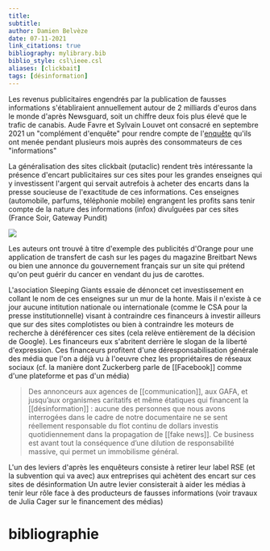 ```yaml
---
title: 
subtitle:
author: Damien Belvèze
date: 07-11-2021
link_citations: true
bibliography: mylibrary.bib
biblio_style: csl\ieee.csl
aliases: [clickbait]
tags: [désinformation]
---
```


Les revenus publicitaires engendrés par la publication de fausses informations s'établiraient annuellement autour de 2 milliards d'euros dans le monde d'après Newsguard, soit un chiffre deux fois plus élevé que le trafic de canabis.  Aude Favre et Sylvain Louvet ont consacré en septembre 2021 un "complément d'enquête" pour rendre compte de l'[enquête](20211107_favre_louvet.pdf) qu'ils ont menée pendant plusieurs mois auprès des consommateurs de ces "informations" 

La généralisation des sites clickbait (putaclic) rendent très intéressante la présence d'encart publicitaires sur ces sites pour les grandes enseignes qui y investissent l'argent qui servait autrefois à acheter des encarts dans la presse soucieuse de l'exactitude de ces informations. Ces enseignes (automobile, parfums, téléphonie mobile) engrangent les profits sans tenir compte de la nature des informations (infox) divulguées par ces sites (France Soir, Gateway Pundit)

![](financement_publicite_desinformation.jpg)

Les auteurs ont trouvé à titre d'exemple des publicités d'Orange pour une application de transfert de cash sur les pages du magazine Breitbart News ou bien une annonce du gouvernement français sur un site qui prétend qu'on peut guérir du cancer en vendant du jus de carottes. 

L'asociation Sleeping Giants essaie de dénoncet cet investissement en collant le nom de ces enseignes sur un mur de la honte. Mais il n'existe à ce jour aucune intitution nationale ou internationale (comme le CSA pour la presse institutionnelle) visant à contraindre ces financeurs à investir ailleurs que sur des sites complotistes ou bien à contraindre les moteurs de recherche à déréférencer ces sites (cela relève entièrement de la décision de Google). Les financeurs eux s'abritent derrière le slogan de la liberté d'expression. Ces financeurs profitent d'une déresponsabilisation générale des média que l'on a déjà vu à l'oeuvre chez les propriétaires de réseaux sociaux (cf. la manière dont Zuckerberg parle de [[Facebook]] comme d'une plateforme et pas d'un média) 

>Des annonceurs aux agences de [[communication]], aux GAFA, et jusqu’aux organismes caritatifs et même étatiques qui financent la [[désinformation]] : aucune des personnes que nous avons interrogées dans le cadre de notre documentaire ne se sent réellement responsable du flot continu de dollars investis quotidiennement dans la propagation de [[fake news]]. Ce business est avant tout la conséquence d’une dilution de responsabilité massive, qui permet un immobilisme général.

L'un des leviers d'après les enquêteurs consiste à retirer leur label RSE (et la subvention qui va avec) aux entreprises qui achètent des encart sur ces sites de désinformation
Un autre levier consisterait à aider les médias à tenir leur rôle face à des producteurs de fausses informations (voir travaux de Julia Cager sur le financement des médias)

# bibliographie

